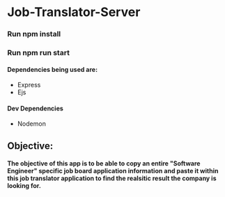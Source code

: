 # Job-Translator-Server

### Run npm install

### Run npm run start

#### Dependencies being used are:
- Express
- Ejs

#### Dev Dependencies
- Nodemon


## Objective:

#### The objective of this app is to be able to copy an entire "Software Engineer" specific job board application information and paste it within this job translator application to find the realsitic result the company is looking for.

